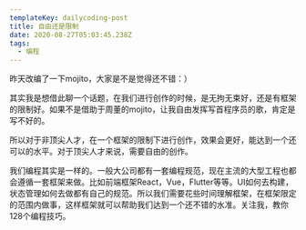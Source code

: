 ```yaml
---
templateKey: dailycoding-post
title: 自由还是限制
date: 2020-08-27T05:03:45.238Z
tags:
  - 编程
---
```

昨天改编了一下mojito，大家是不是觉得还不错：）

其实我是想借此聊一个话题，在我们进行创作的时候，是无拘无束好，还是有框架的限制好。如果不是借助于周董的mojito，让我自由发挥写首程序员的歌，肯定是写不好的。

所以对于非顶尖人才，在一个框架的限制下进行创作，效果会更好，能达到一个还可以的水平。对于顶尖人才来说，需要自由的创作。

我们编程其实是一样的。一般大公司都有一套编程规范，现在主流的大型工程也都会遵循一套框架来做。比如前端框架React，Vue，Flutter等等。UI如何去构建，状态管理如何去做都有自己的规范。所以我们需要花些时间理解框架，在框架限定的范围内做事，这样框架就可以帮助我们达到一个还不错的水准。关注我，教你128个编程技巧。
